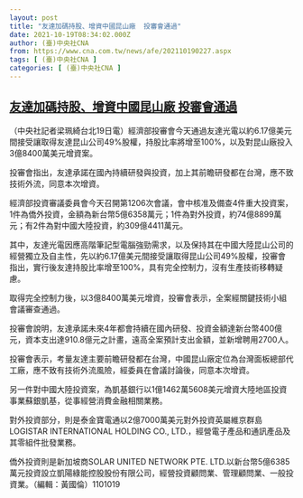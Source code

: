 ```yaml
---
layout: post
title: "友達加碼持股、增資中國昆山廠  投審會通過"
date: 2021-10-19T08:34:02.000Z
author: (臺)中央社CNA
from: https://www.cna.com.tw/news/afe/202110190227.aspx
tags: [ (臺)中央社CNA ]
categories: [ (臺)中央社CNA ]
---
```

<!--1634632442000-->
[友達加碼持股、增資中國昆山廠  投審會通過](https://www.cna.com.tw/news/afe/202110190227.aspx)
------

<div>
<div></div><div><p>（中央社記者梁珮綺台北19日電）經濟部投審會今天通過友達光電以約6.17億美元間接受讓取得友達昆山公司49%股權，持股比率將增至100%，以及對昆山廠投入3億8400萬美元增資案。</p><p>投審會指出，友達承諾在國內持續研發與投資，加上其前瞻研發都在台灣，應不致技術外流，同意本次增資。</p><p>經濟部投資審議委員會今天召開第1206次會議，會中核准及備查4件重大投資案，1件為僑外投資，金額為新台幣5億6358萬元；1件為對外投資，約74億8899萬元；有2件為對中國大陸投資，約309億4411萬元。</p><p>其中，友達光電因應高階筆記型電腦強勁需求，以及保持其在中國大陸昆山公司的經營獨立及自主性，先以約6.17億美元間接受讓取得昆山公司49%股權，投審會指出，實行後友達持股比率增至100%，具有完全控制力，沒有生產技術移轉疑慮。</p><p>取得完全控制力後，以3億8400萬美元增資，投審會表示，全案經關鍵技術小組會議審查通過。</p><p>投審會說明，友達承諾未來4年都會持續在國內研發、投資金額達新台幣400億元，資本支出達910.8億元之計畫，遠高全案預計支出金額，並新增聘用2700人。</p><p>投審會表示，考量友達主要前瞻研發都在台灣，中國昆山廠定位為台灣面板總部代工廠，應不致有技術外流風險，經委員在會議討論後，同意本次增資。</p><p>另一件對中國大陸投資案，為凱基銀行以1億1462萬5608美元增資大陸地區投資事業蘇銀凱基，從事經營消費金融相關業務。</p><p>對外投資部分，則是泰金寶電通以2億7000萬美元對外投資英屬維京群島 LOGISTAR INTERNATIONAL HOLDING CO., LTD.，經營電子產品和通訊產品及其零組件批發業務。</p><p>僑外投資則是新加坡商SOLAR UNITED NETWORK PTE. LTD.以新台幣5億6385萬元投資設立凱陽綠能控股股份有限公司，經營投資顧問業、管理顧問業、一般投資業。（編輯：黃國倫）1101019</p></div>
</div>
